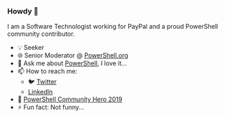 ### Howdy 👋

I am a Software Technologist working for PayPal and a proud PowerShell community contributor.

* :bulb:  Seeker
* :globe_with_meridians: Senior Moderator @ [PowerShell.org](www.powershell.org)
* 💬 Ask me about [PowerShell](https://aka.ms/powershell), I love it...
* 📫 How to reach me:
    - :bird: [Twitter](https://twitter.com/prasoonkarunan)
    - [LinkedIn](www.linkedin.com/in/kvprasoon)
* 🎉 [PowerShell Community Hero 2019](https://twitter.com/KevinMarquette/status/1122993363215511552)
* ⚡ Fun fact: Not funny...

